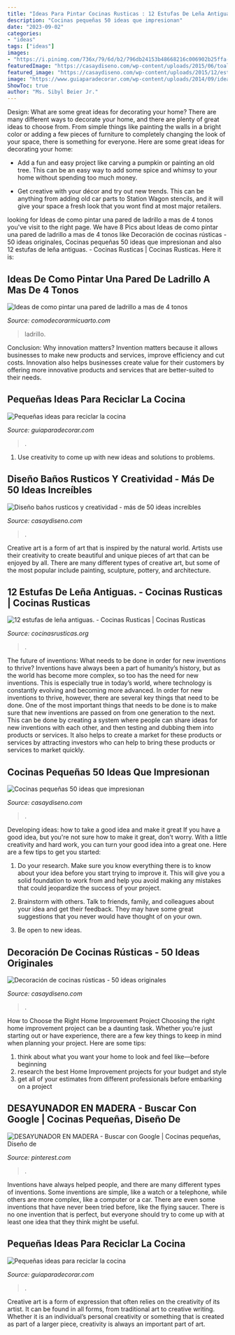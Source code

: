 ```yaml
---
title: "Ideas Para Pintar Cocinas Rusticas : 12 Estufas De Leña Antiguas."
description: "Cocinas pequeñas 50 ideas que impresionan"
date: "2023-09-02"
categories:
- "ideas"
tags: ["ideas"]
images:
- "https://i.pinimg.com/736x/79/6d/b2/796db24153b48668216c006902b25ffa--ideas-para-google.jpg"
featuredImage: "https://casaydiseno.com/wp-content/uploads/2015/06/toallas-decorado-interesante-atractivo.jpg"
featured_image: "https://casaydiseno.com/wp-content/uploads/2015/12/estuoenda-cocina-retro-rustica.jpg"
image: "https://www.guiaparadecorar.com/wp-content/uploads/2014/09/ideas-para-reciclar-la-cocina-01.jpg"
ShowToc: true
author: "Ms. Sibyl Beier Jr."
---
```



Design: What are some great ideas for decorating your home?
There are many different ways to decorate your home, and there are plenty of great ideas to choose from. From simple things like painting the walls in a bright color or adding a few pieces of furniture to completely changing the look of your space, there is something for everyone. Here are some great ideas for decorating your home: 
- Add a fun and easy project like carving a pumpkin or painting an old tree. This can be an easy way to add some spice and whimsy to your home without spending too much money. 

- Get creative with your décor and try out new trends. This can be anything from adding old car parts to Station Wagon stencils, and it will give your space a fresh look that you wont find at most major retailers.

	

		
looking for Ideas de como pintar una pared de ladrillo a mas de 4 tonos you've visit to the right page. We have 8 Pics about Ideas de como pintar una pared de ladrillo a mas de 4 tonos like Decoración de cocinas rústicas - 50 ideas originales, Cocinas pequeñas 50 ideas que impresionan and also 12 estufas de leña antiguas. - Cocinas Rusticas | Cocinas Rusticas. Here it is:
		
    
## Ideas De Como Pintar Una Pared De Ladrillo A Mas De 4 Tonos

<img loading=lazy src="https://comodecorarmicuarto.com/wp-content/uploads/2020/11/como-pintar-una-pared-de-ladrillo-para-cocinas.jpg" onerror="this.onerror=null;this.src='https://tse1.mm.bing.net/th?id=OIP.JEc6CBlpJOxmYNbImxLyJQAAAA&amp;pid=15.1';" alt="Ideas de como pintar una pared de ladrillo a mas de 4 tonos">

_Source: comodecorarmicuarto.com_

>ladrillo. 

	

Conclusion: Why innovation matters?
Invention matters because it allows businesses to make new products and services, improve efficiency and cut costs. Innovation also helps businesses create value for their customers by offering more innovative products and services that are better-suited to their needs.

    
## Pequeñas Ideas Para Reciclar La Cocina

<img loading=lazy src="https://www.guiaparadecorar.com/wp-content/uploads/2014/09/ideas-para-reciclar-la-cocina-01.jpg" onerror="this.onerror=null;this.src='https://tse4.mm.bing.net/th?id=OIP.ZQgpkEHd9clhJghiqRJ9IwHaJQ&amp;pid=15.1';" alt="Pequeñas ideas para reciclar la cocina">

_Source: guiaparadecorar.com_

>. 

	

1. Use creativity to come up with new ideas and solutions to problems.

    
## Diseño Baños Rusticos Y Creatividad - Más De 50 Ideas Increíbles

<img loading=lazy src="https://casaydiseno.com/wp-content/uploads/2015/06/toallas-decorado-interesante-atractivo.jpg" onerror="this.onerror=null;this.src='https://tse2.mm.bing.net/th?id=OIP.gZ9Q2ay0pwOU8iWnDieh6wHaLu&amp;pid=15.1';" alt="Diseño baños rusticos y creatividad - más de 50 ideas increíbles">

_Source: casaydiseno.com_

>. 

	

Creative art is a form of art that is inspired by the natural world. Artists use their creativity to create beautiful and unique pieces of art that can be enjoyed by all. There are many different types of creative art, but some of the most popular include painting, sculpture, pottery, and architecture.

    
## 12 Estufas De Leña Antiguas. - Cocinas Rusticas | Cocinas Rusticas

<img loading=lazy src="https://cocinasrusticas.org/wp-content/uploads/2020/09/estufas-de-lena-antiguas-10.jpg" onerror="this.onerror=null;this.src='https://tse2.mm.bing.net/th?id=OIP.YyOutK1zsTakdkLiuR3wiAHaLI&amp;pid=15.1';" alt="12 estufas de leña antiguas. - Cocinas Rusticas | Cocinas Rusticas">

_Source: cocinasrusticas.org_

>. 

	

The future of inventions: What needs to be done in order for new inventions to thrive?
Inventions have always been a part of humanity’s history, but as the world has become more complex, so too has the need for new inventions. This is especially true in today’s world, where technology is constantly evolving and becoming more advanced. In order for new inventions to thrive, however, there are several key things that need to be done. 
One of the most important things that needs to be done is to make sure that new inventions are passed on from one generation to the next. This can be done by creating a system where people can share ideas for new inventions with each other, and then testing and dubbing them into products or services. It also helps to create a market for these products or services by attracting investors who can help to bring these products or services to market quickly.

    
## Cocinas Pequeñas 50 Ideas Que Impresionan

<img loading=lazy src="https://casaydiseno.com/wp-content/uploads/2015/07/cocinas-pequenas-modernas-barra-sillas-altas.jpeg" onerror="this.onerror=null;this.src='https://tse1.mm.bing.net/th?id=OIP.na7bwAYQxUhMnwCBScZbXQHaJ3&amp;pid=15.1';" alt="Cocinas pequeñas 50 ideas que impresionan">

_Source: casaydiseno.com_

>. 

	

Developing ideas: how to take a good idea and make it great
If you have a good idea, but you're not sure how to make it great, don't worry. With a little creativity and hard work, you can turn your good idea into a great one.
Here are a few tips to get you started:

1. Do your research. Make sure you know everything there is to know about your idea before you start trying to improve it. This will give you a solid foundation to work from and help you avoid making any mistakes that could jeopardize the success of your project.

2. Brainstorm with others. Talk to friends, family, and colleagues about your idea and get their feedback. They may have some great suggestions that you never would have thought of on your own.

3. Be open to new ideas.

    
## Decoración De Cocinas Rústicas - 50 Ideas Originales

<img loading=lazy src="https://casaydiseno.com/wp-content/uploads/2015/12/estuoenda-cocina-retro-rustica.jpg" onerror="this.onerror=null;this.src='https://tse4.mm.bing.net/th?id=OIP.41FW_c9pTpA4i6DMEVOWggHaLH&amp;pid=15.1';" alt="Decoración de cocinas rústicas - 50 ideas originales">

_Source: casaydiseno.com_

>. 

	

How to Choose the Right Home Improvement Project
Choosing the right home improvement project can be a daunting task. Whether you're just starting out or have experience, there are a few key things to keep in mind when planning your project. Here are some tips: 
1. think about what you want your home to look and feel like—before beginning
2. research the best Home Improvement projects for your budget and style
3. get all of your estimates from different professionals before embarking on a project

    
## DESAYUNADOR EN MADERA - Buscar Con Google | Cocinas Pequeñas, Diseño De

<img loading=lazy src="https://i.pinimg.com/736x/79/6d/b2/796db24153b48668216c006902b25ffa--ideas-para-google.jpg" onerror="this.onerror=null;this.src='https://tse4.mm.bing.net/th?id=OIP.0LVcm7G-Bz1GHWBiCSyxnQHaFj&amp;pid=15.1';" alt="DESAYUNADOR EN MADERA - Buscar con Google | Cocinas pequeñas, Diseño de">

_Source: pinterest.com_

>. 

	

Inventions have always helped people, and there are many different types of inventions. Some inventions are simple, like a watch or a telephone, while others are more complex, like a computer or a car. There are even some inventions that have never been tried before, like the flying saucer. There is no one invention that is perfect, but everyone should try to come up with at least one idea that they think might be useful.

    
## Pequeñas Ideas Para Reciclar La Cocina

<img loading=lazy src="https://www.guiaparadecorar.com/wp-content/uploads/2014/09/ideas-para-reciclar-la-cocina-06.jpeg" onerror="this.onerror=null;this.src='https://tse2.mm.bing.net/th?id=OIP.YjLlt9nBEeRTqMJFJDm2aQHaJ4&amp;pid=15.1';" alt="Pequeñas ideas para reciclar la cocina">

_Source: guiaparadecorar.com_

>. 

	

Creative art is a form of expression that often relies on the creativity of its artist. It can be found in all forms, from traditional art to creative writing. Whether it is an individual’s personal creativity or something that is created as part of a larger piece, creativity is always an important part of art.

